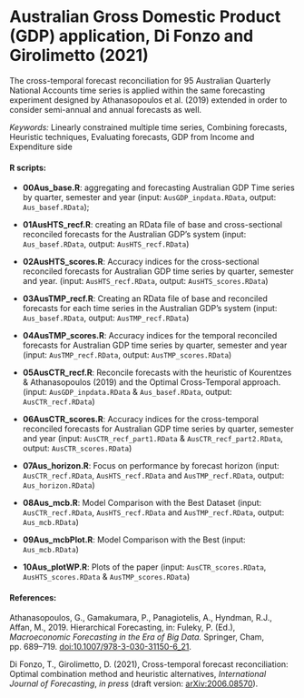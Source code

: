 
<!-- README.md is generated from README.Rmd. Please edit that file -->

# Australian Gross Domestic Product (GDP) application, Di Fonzo and Girolimetto (2021)

The cross-temporal forecast reconciliation for 95 Australian Quarterly
National Accounts time series is applied within the same forecasting
experiment designed by Athanasopoulos et al. (2019) extended in order to
consider semi-annual and annual forecasts as well.

*Keywords:* Linearly constrained multiple time series, Combining
forecasts, Heuristic techniques, Evaluating forecasts, GDP from Income
and Expenditure side

#### R scripts:

-   **00Aus\_base.R**: aggregating and forecasting Australian GDP Time
    series by quarter, semester and year (input: `AusGDP_inpdata.RData`,
    output: `Aus_basef.RData`);

-   **01AusHTS\_recf.R**: creating an RData file of base and
    cross-sectional reconciled forecasts for the Australian GDP’s system
    (input: `Aus_basef.RData`, output: `AusHTS_recf.RData`)

-   **02AusHTS\_scores.R**: Accuracy indices for the cross-sectional
    reconciled forecasts for Australian GDP time series by quarter,
    semester and year. (input: `AusHTS_recf.RData`, output:
    `AusHTS_scores.RData`)

-   **03AusTMP\_recf.R**: Creating an RData file of base and reconciled
    forecasts for each time series in the Australian GDP’s system
    (input: `Aus_basef.RData`, output: `AusTMP_recf.RData`)

-   **04AusTMP\_scores.R**: Accuracy indices for the temporal reconciled
    forecasts for Australian GDP time series by quarter, semester and
    year (input: `AusTMP_recf.RData`, output: `AusTMP_scores.RData`)

-   **05AusCTR\_recf.R**: Reconcile forecasts with the heuristic of
    Kourentzes & Athanasopoulos (2019) and the Optimal Cross-Temporal
    approach. (input: `AusGDP_inpdata.RData` & `Aus_basef.RData`,
    output: `AusCTR_recf.RData`)

-   **06AusCTR\_scores.R**: Accuracy indices for the cross-temporal
    reconciled forecasts for Australian GDP time series by quarter,
    semester and year (input: `AusCTR_recf_part1.RData` &
    `AusCTR_recf_part2.RData`, output: `AusCTR_scores.RData`)

-   **07Aus\_horizon.R**: Focus on performance by forecast horizon
    (input: `AusCTR_recf.RData`, `AusHTS_recf.RData` and
    `AusTMP_recf.RData`, output: `Aus_horizon.RData`)

-   **08Aus\_mcb.R**: Model Comparison with the Best Dataset (input:
    `AusCTR_recf.RData`, `AusHTS_recf.RData` and `AusTMP_recf.RData`,
    output: `Aus_mcb.RData`)

-   **09Aus\_mcbPlot.R**: Model Comparison with the Best (input:
    `Aus_mcb.RData`)

-   **10Aus\_plotWP.R**: Plots of the paper (input:
    `AusCTR_scores.RData`, `AusHTS_scores.RData` &
    `AusTMP_scores.RData`)

#### References:

Athanasopoulos, G., Gamakumara, P., Panagiotelis, A., Hyndman, R.J.,
Affan, M., 2019. Hierarchical Forecasting, in: Fuleky, P. (Ed.),
*Macroeconomic Forecasting in the Era of Big Data.* Springer, Cham,
pp. 689–719.
[doi:10.1007/978-3-030-31150-6\_21](https://dx.doi.org/10.1007/978-3-030-31150-6_21).

Di Fonzo, T., Girolimetto, D. (2021), Cross-temporal forecast
reconciliation: Optimal combination method and heuristic alternatives,
*International Journal of Forecasting*, *in press* (draft version:
[arXiv:2006.08570](https://arxiv.org/abs/2006.08570)).
